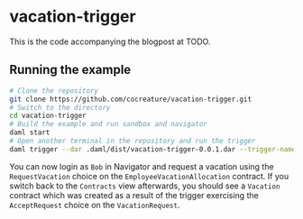 # vacation-trigger

This is the code accompanying the blogpost at TODO.

## Running the example

```sh
# Clone the repository
git clone https://github.com/cocreature/vacation-trigger.git
# Switch to the directory
cd vacation-trigger
# Build the example and run sandbox and navigator
daml start
# Open another terminal in the repository and run the trigger
daml trigger --dar .daml/dist/vacation-trigger-0.0.1.dar --trigger-name Trigger:autoApproveTrigger --ledger-host localhost --ledger-port 6865 --ledger-party Alice
```

You can now login as `Bob` in Navigator and request a vacation using
the `RequestVacation` choice on the `EmployeeVacationAllocation`
contract. If you switch back to the `Contracts` view afterwards, you
should see a `Vacation` contract which was created as a result of the
trigger exercising the `AcceptRequest` choice on the
`VacationRequest`.
